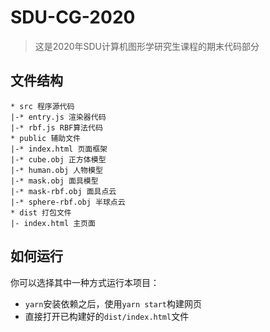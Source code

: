 # SDU-CG-2020

> 这是2020年SDU计算机图形学研究生课程的期末代码部分

## 文件结构

```
* src 程序源代码
|-* entry.js 渲染器代码
|-* rbf.js RBF算法代码
* public 辅助文件
|-* index.html 页面框架
|-* cube.obj 正方体模型
|-* human.obj 人物模型
|-* mask.obj 面具模型
|-* mask-rbf.obj 面具点云
|-* sphere-rbf.obj 半球点云
* dist 打包文件
|- index.html 主页面
```

## 如何运行

你可以选择其中一种方式运行本项目：

* `yarn`安装依赖之后，使用`yarn start`构建网页
* 直接打开已构建好的`dist/index.html`文件